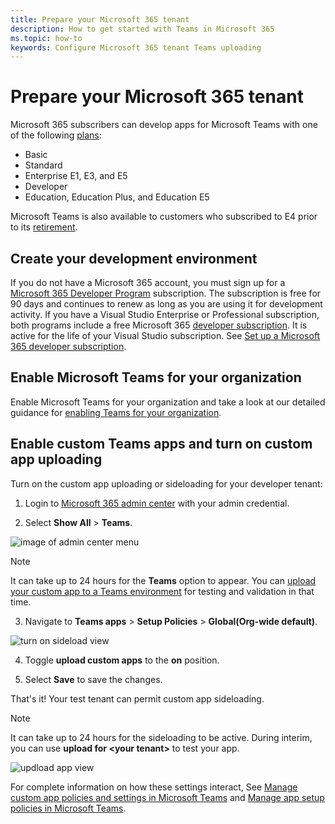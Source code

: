 ```yaml
---
title: Prepare your Microsoft 365 tenant
description: How to get started with Teams in Microsoft 365
ms.topic: how-to
keywords: Configure Microsoft 365 tenant Teams uploading
---
```


# Prepare your Microsoft 365 tenant

Microsoft 365 subscribers can develop apps for Microsoft Teams with one of the following [plans](https://products.office.com/business/compare-more-office-365-for-business-plans):

* Basic
* Standard
* Enterprise E1, E3, and E5
* Developer
* Education, Education Plus, and Education E5

Microsoft Teams is also available to customers who subscribed to E4 prior to its [retirement](https://support.office.com//article/important-information-for-office-365-enterprise-e4-customers-f9572348-43a2-43fa-a3d8-3b6c9c042147).

## Create your development environment

If you do not have a Microsoft 365 account, you must sign up for a [Microsoft 365 Developer Program](https://developer.microsoft.com/microsoft-365/dev-program) subscription. The subscription is free for 90 days and continues to renew as long as you are using it for development activity. If you have a Visual Studio Enterprise or Professional subscription, both programs include a free Microsoft 365 [developer subscription](https://aka.ms/MyVisualStudioBenefits). It is active for the life of your Visual Studio subscription. See [Set up a Microsoft 365 developer subscription](https://docs.microsoft.com/office/developer-program/office-365-developer-program-get-started).

## Enable Microsoft Teams for your organization

Enable Microsoft Teams for your organization and take a look at our detailed guidance for [enabling Teams for your organization](/microsoftteams/enable-features-office-365).

## Enable custom Teams apps and turn on custom app uploading

Turn on the custom app uploading or sideloading for your developer tenant:

1. Login to [Microsoft 365 admin center](https://admin.microsoft.com/Adminportal/Home?source=applauncher#/homepage#/) with your admin credential.

2. Select **Show All** > **Teams**.

![image of admin center menu](~/assets/images/prepare-test-tenant/admin-center.png)

> [!Note]
> It can take up to 24 hours for the **Teams** option to appear. You can [upload your custom app to a Teams environment](/microsoftteams/upload-custom-apps#validate) for testing and validation in that time.

3. Navigate to **Teams apps** > **Setup Policies** > **Global(Org-wide default)**.

![turn on sideload view](~/assets/images/prepare-test-tenant/turn-on-sideload.png)

4. Toggle **upload custom apps** to the **on** position.

5. Select **Save** to save the changes.

That's it! Your test tenant can permit custom app sideloading.

> [!Note]
> It can take up to 24 hours for the sideloading to be active. During interim, you can use **upload for \<your tenant>** to test your app.

![updload app view](~/assets/images/prepare-test-tenant/upload-for-contoso.png)

For complete information on how these settings interact, See [Manage custom app policies and settings in Microsoft Teams](https://docs.microsoft.com/microsoftteams/teams-custom-app-policies-and-settings) and [Manage app setup policies in Microsoft Teams](https://docs.microsoft.com/microsoftteams/teams-app-setup-policies).
